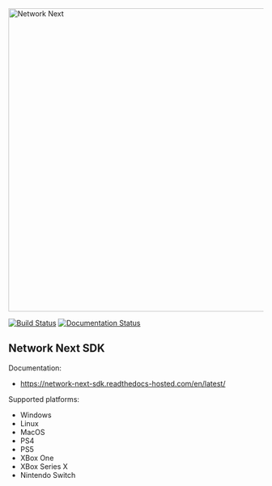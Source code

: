 <img src="https://static.wixstatic.com/media/799fd4_0512b6edaeea4017a35613b4c0e9fc0b~mv2.jpg/v1/fill/w_1200,h_140,al_c,q_80,usm_0.66_1.00_0.01/networknext_logo_colour_black_RGB_tightc.jpg" alt="Network Next" width="600"/>

<br>

[![Build Status](https://networknext.semaphoreci.com/badges/sdk/branches/main.svg?style=shields&key=d4176cdc-3556-4890-b988-95ee6d019b76)](https://networknext.semaphoreci.com/projects/sdk)
[![Documentation Status](https://readthedocs.com/projects/network-next-sdk/badge/?version=latest)](https://network-next-sdk.readthedocs-hosted.com/en/latest/?badge=latest)

## Network Next SDK

Documentation:

* https://network-next-sdk.readthedocs-hosted.com/en/latest/

Supported platforms:

* Windows
* Linux
* MacOS
* PS4
* PS5
* XBox One
* XBox Series X
* Nintendo Switch
